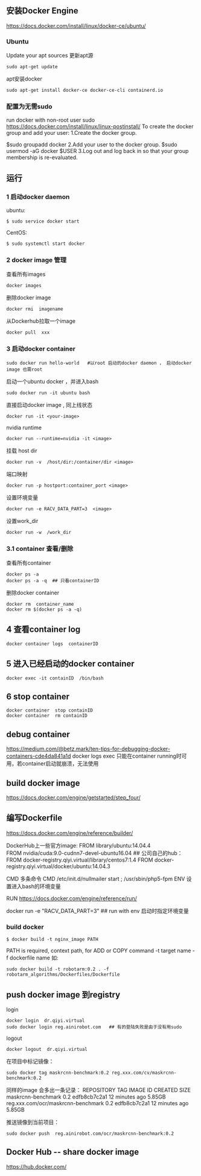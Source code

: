 ## 安装Docker Engine
https://docs.docker.com/install/linux/docker-ce/ubuntu/

### Ubuntu
Update your apt sources 更新apt源
```
sudo apt-get update
```
apt安装docker
```
sudo apt-get install docker-ce docker-ce-cli containerd.io
```

### 配置为无需sudo
run docker with non-root user       sudo
https://docs.docker.com/install/linux/linux-postinstall/
To create the docker group and add your user:
1.Create the docker group.

$sudo groupadd docker
2.Add your user to the docker group.
$sudo usermod -aG docker $USER
3.Log out and log back in so that your group membership is re-evaluated.

## 运行
### 1 启动docker daemon 
ubuntu:
```
$ sudo service docker start
```
CentOS:
```
$ sudo systemctl start docker
```

### 2 docker image 管理
查看所有images
```
docker images
```
删除docker image
```
docker rmi  imagename
```
从Dockerhub拉取一个image
```
docker pull  xxx
```
### 3 启动docker container
```
sudo docker run hello-world   #以root 启动的docker daemon ， 启动docker image 也需root 
```
启动一个ubuntu docker ，并进入bash
```
sudo docker run -it ubuntu bash
```
直接启动docker image , 同上线状态
```
docker run -it <your-image>
```
nvidia runtime
```
docker run --runtime=nvidia -it <image>
```
挂载 host dir
```
docker run -v  /host/dir:/container/dir <image>
```
端口映射
```
docker run -p hostport:container_port <image>
```
设置环境变量
```
docker run -e RACV_DATA_PART=3  <image>
```
设置work_dir
```
docker run -w  /work_dir
```

### 3.1 container 查看/删除
查看所有container
```
docker ps -a
docker ps -a -q  ## 只看containerID
```
删除docker container
```
docker rm  container_name
docker rm $(docker ps -a -q)
```
## 4 查看container log
```
docker container logs  containerID
```
## 5 进入已经启动的docker container
```
docker exec -it containID  /bin/bash
```
## 6 stop container
```
docker container  stop containID
docker container  rm containID
```
## debug container 
https://medium.com/@betz.mark/ten-tips-for-debugging-docker-containers-cde4da841a1d
docker logs 
exec 只能在container running时可用，若container启动就崩溃，无法使用

## build docker image 
https://docs.docker.com/engine/getstarted/step_four/

## 编写Dockerfile
https://docs.docker.com/engine/reference/builder/

DockerHub上一些官方image:
FROM library/ubuntu:14.04.4                                     
FROM nvidia/cuda:9.0-cudnn7-devel-ubuntu16.04   ##
公司自己的hub：
FROM docker-registry.qiyi.virtual/library/centos7:1.4
FROM docker-registry.qiyi.virtual/docker/ubuntu:14.04.3

CMD
多条命令
CMD /etc/init.d/nullmailer start ; /usr/sbin/php5-fpm
ENV
设置进入bash的环境变量

RUN
https://docs.docker.com/engine/reference/run/

docker run -e "RACV_DATA_PART=3"   ## run with env  启动时指定环境变量


### build docker 
```
$ docker build -t nginx_image PATH
```
PATH is required,  context path, for ADD or COPY command
-t  target name
-f  dockerfile  name
如:
```
sudo docker build -t robotarm:0.2 . -f robotarm_algorithms/Dockerfiles/Dockerfile
```

## push docker image 到registry
login
```
docker login  dr.qiyi.virtual
sudo docker login reg.ainirobot.com   ## 有的登陆失败是由于没有用sudo
```
logout
```
docker logout  dr.qiyi.virtual
```
在项目中标记镜像：
```
sudo docker tag maskrcnn-benchmark:0.2 reg.xxx.com/cv/maskrcnn-benchmark:0.2
```
同样的image 会多出一条记录：
REPOSITORY                           TAG                            IMAGE ID            CREATED             SIZE
maskrcnn-benchmark                   0.2                            edfb8cb7c2a1        12 minutes ago      5.85GB
reg.xxx.com/ocr/maskrcnn-benchmark   0.2                            edfb8cb7c2a1        12 minutes ago      5.85GB

推送镜像到当前项目：
```
sudo docker push  reg.ainirobot.com/ocr/maskrcnn-benchmark:0.2
```

## Docker Hub  -- share docker image
https://hub.docker.com/

